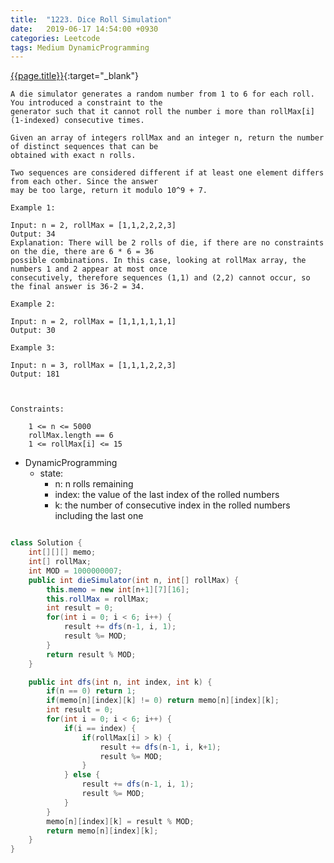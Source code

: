 ```yaml
---
title:  "1223. Dice Roll Simulation"
date:   2019-06-17 14:54:00 +0930
categories: Leetcode
tags: Medium DynamicProgramming
---
```


[{{page.title}}](https://leetcode.com/problems/dice-roll-simulation/){:target="_blank"}

    A die simulator generates a random number from 1 to 6 for each roll. You introduced a constraint to the
    generator such that it cannot roll the number i more than rollMax[i] (1-indexed) consecutive times.

    Given an array of integers rollMax and an integer n, return the number of distinct sequences that can be
    obtained with exact n rolls.

    Two sequences are considered different if at least one element differs from each other. Since the answer
    may be too large, return it modulo 10^9 + 7.

    Example 1:

    Input: n = 2, rollMax = [1,1,2,2,2,3]
    Output: 34
    Explanation: There will be 2 rolls of die, if there are no constraints on the die, there are 6 * 6 = 36
    possible combinations. In this case, looking at rollMax array, the numbers 1 and 2 appear at most once
    consecutively, therefore sequences (1,1) and (2,2) cannot occur, so the final answer is 36-2 = 34.

    Example 2:

    Input: n = 2, rollMax = [1,1,1,1,1,1]
    Output: 30

    Example 3:

    Input: n = 3, rollMax = [1,1,1,2,2,3]
    Output: 181



    Constraints:

        1 <= n <= 5000
        rollMax.length == 6
        1 <= rollMax[i] <= 15

* DynamicProgramming
  - state:
    - n: n rolls remaining
    - index: the value of the last index of the rolled numbers
    - k: the number of consecutive index in the rolled numbers including the last one

```java

class Solution {
    int[][][] memo;
    int[] rollMax;
    int MOD = 1000000007;
    public int dieSimulator(int n, int[] rollMax) {
        this.memo = new int[n+1][7][16];
        this.rollMax = rollMax;
        int result = 0;
        for(int i = 0; i < 6; i++) {
            result += dfs(n-1, i, 1);
            result %= MOD;
        }
        return result % MOD;
    }

    public int dfs(int n, int index, int k) {
        if(n == 0) return 1;
        if(memo[n][index][k] != 0) return memo[n][index][k];
        int result = 0;
        for(int i = 0; i < 6; i++) {
            if(i == index) {
                if(rollMax[i] > k) {
                    result += dfs(n-1, i, k+1);
                    result %= MOD;
                }
            } else {
                result += dfs(n-1, i, 1);
                result %= MOD;
            }
        }
        memo[n][index][k] = result % MOD;
        return memo[n][index][k];
    }
}
```
